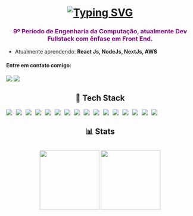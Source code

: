 <h1 align="center">
<a href="https://git.io/typing-svg"><img src="https://readme-typing-svg.demolab.com?font=JetBrains+Mono&size=22&pause=2000&color=8b5cf6&center=true&width=435&lines=Hi!+I'm+Yves+Ribeiro" alt="Typing SVG" /></a>
</h1>

<h3 align="center" style="color: purple;">
  9º Período de Engenharia da Computação, atualmente Dev Fullstack com ênfase em Front End.
</h3>

- Atualmente aprendendo: <b>React Js, NodeJs, NextJs, AWS</b>

<h4 align="left">
  Entre em contato comigo:
</h4>
<a href="mailto:yvesan12@gmail.com"><img src="https://img.shields.io/badge/-Gmail-%23333?style=for-the-badge&logo=gmail&logoColor=white" target="_blank"></a>
<a href="https://www.linkedin.com/in/yvessrib/"><img src="https://img.shields.io/badge/LinkedIn-0077B5?style=for-the-badge&logo=linkedin&logoColor=white" target="_blank"></a>


<h2 align="center"> 
  🚀 Tech Stack
</h2>

<div align="center" style="display: flex; flex-wrap: wrap; gap: 10px;">

  <img src="https://img.shields.io/badge/HTML5-E34F26?style=for-the-badge&logo=html5&logoColor=white"/>
  <img src="https://img.shields.io/badge/CSS3-1572B6?style=for-the-badge&logo=css3&logoColor=white" />
  <img src="https://img.shields.io/badge/JavaScript-F7DF1E?style=for-the-badge&logo=javascript&logoColor=black" />
  <img src="https://img.shields.io/badge/TypeScript-007ACC?style=for-the-badge&logo=typescript&logoColor=white" />
  <img src="https://img.shields.io/badge/React-20232A?style=for-the-badge&logo=react&logoColor=61DAFB" />
  <img src="https://img.shields.io/badge/Tailwind_CSS-38B2AC?style=for-the-badge&logo=tailwind-css&logoColor=white" />
  <img src="https://img.shields.io/badge/styled--components-DB7093?style=for-the-badge&logo=styled-components&logoColor=white" />
  <img src="https://img.shields.io/badge/Flutter-02569B?style=for-the-badge&logo=flutter&logoColor=white" />
  <img src="https://img.shields.io/badge/Node.js-43853D?style=for-the-badge&logo=node.js&logoColor=white" />
  <img src="https://img.shields.io/badge/Java-ED8B00?style=for-the-badge&logo=java&logoColor=white" />
  <img src="https://img.shields.io/badge/MySQL-00000F?style=for-the-badge&logo=mysql&logoColor=white" />
  <img src="https://img.shields.io/badge/PostgreSQL-316192?style=for-the-badge&logo=postgresql&logoColor=white" />
  <img src="https://img.shields.io/badge/MongoDB-4EA94B?style=for-the-badge&logo=mongodb&logoColor=white" />
  <img src="https://img.shields.io/badge/Git-E34F26?style=for-the-badge&logo=git&logoColor=white" />
  <img src="https://img.shields.io/badge/Amazon_AWS-232F3E?style=for-the-badge&logo=amazon-aws&logoColor=white" />
  <img src="https://img.shields.io/badge/Microsoft_Excel-217346?style=for-the-badge&logo=microsoft-excel&logoColor=white" />
</div>


<h2 align="center">📊 Stats</h2>

<div align="center" style="margin-top: 30px;" >
  <img height="160" src="https://github-readme-stats.vercel.app/api/top-langs/?username=Yvessrib&layout=compact&langs_count=7&theme=midnight-purple"/>
  <img height="160" src="https://github-readme-stats.vercel.app/api?username=Yvessrib&show_icons=true&theme=midnight-purple&locale=en" />
</div>
